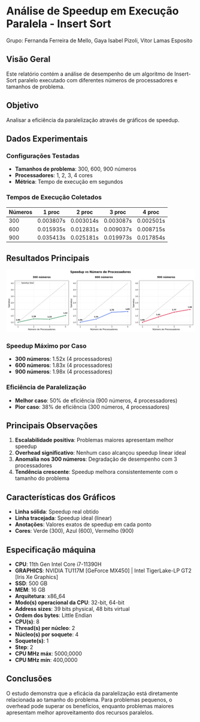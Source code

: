# Análise de Speedup em Execução Paralela - Insert Sort

Grupo: Fernanda Ferreira de Mello, Gaya Isabel Pizoli, Vitor Lamas Esposito

## Visão Geral

Este relatório contém a análise de desempenho de um algoritmo de Insert-Sort paralelo executado com diferentes números de processadores e tamanhos de problema.

## Objetivo

Analisar a eficiência da paralelização através de gráficos de speedup.

## Dados Experimentais

### Configurações Testadas
- **Tamanhos de problema**: 300, 600, 900 números
- **Processadores**: 1, 2, 3, 4 cores
- **Métrica**: Tempo de execução em segundos

### Tempos de Execução Coletados
| Números | 1 proc | 2 proc | 3 proc | 4 proc |
|---------|--------|--------|--------|--------|
| 300     | 0.003807s | 0.003014s | 0.003087s | 0.002501s |
| 600     | 0.015935s | 0.012831s | 0.009037s | 0.008715s |
| 900     | 0.035413s | 0.025181s | 0.019973s | 0.017854s |

## Resultados Principais

<img src="graphics_insert_sort.png" alt="Gráficos de Speedup vs Número de Processadores para 300, 600 e 900 números" width="1000"/>


### Speedup Máximo por Caso
- **300 números**: 1.52x (4 processadores)
- **600 números**: 1.83x (4 processadores)  
- **900 números**: 1.98x (4 processadores)

### Eficiência de Paralelização
- **Melhor caso**: 50% de eficiência (900 números, 4 processadores)
- **Pior caso**: 38% de eficiência (300 números, 4 processadores)

## Principais Observações

1. **Escalabilidade positiva**: Problemas maiores apresentam melhor speedup
2. **Overhead significativo**: Nenhum caso alcançou speedup linear ideal
3. **Anomalia nos 300 números**: Degradação de desempenho com 3 processadores
4. **Tendência crescente**: Speedup melhora consistentemente com o tamanho do problema

## Características dos Gráficos

- **Linha sólida**: Speedup real obtido
- **Linha tracejada**: Speedup ideal (linear)
- **Anotações**: Valores exatos de speedup em cada ponto
- **Cores**: Verde (300), Azul (600), Vermelho (900)

## Especificação máquina

- **CPU**: 11th Gen Intel Core i7-11390H
- **GRAPHICS**: NVIDIA TU117M [GeForce MX450] | Intel TigerLake-LP GT2 [Iris Xe Graphics]
- **SSD**: 500 GB
- **MEM**: 16 GB 
- **Arquitetura**: x86_64
- **Modo(s) operacional da CPU**: 32-bit, 64-bit
- **Address sizes**: 39 bits physical, 48 bits virtual
- **Ordem dos bytes**: Little Endian
- **CPU(s)**: 8
- **Thread(s) per núcleo**: 2
- **Núcleo(s) por soquete**: 4
- **Soquete(s)**: 1
- **Step**: 2
- **CPU MHz máx**: 5000,0000
- **CPU MHz mín**: 400,0000

## Conclusões

O estudo demonstra que a eficácia da paralelização está diretamente relacionada ao tamanho do problema. Para problemas pequenos, o overhead pode superar os benefícios, enquanto problemas maiores apresentam melhor aproveitamento dos recursos paralelos.
